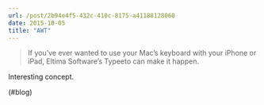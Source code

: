 ```yaml
---
url: /post/2b94e4f5-432c-410c-8175-a41188128060
date: 2015-10-05
title: "AWT"
---
```


> If you&#8217;ve ever wanted to use your Mac&#8217;s keyboard with your iPhone or iPad, Eltima Software&#8217;s Typeeto can make it happen. 



Interesting concept.



(#blog)